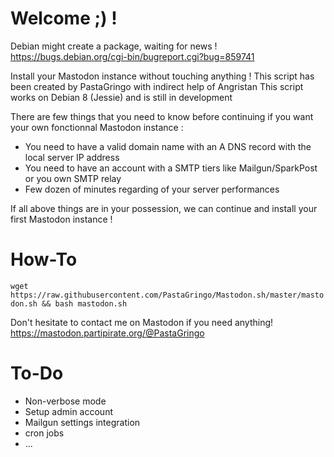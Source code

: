 # Welcome ;) !

Debian might create a package, waiting for news !
https://bugs.debian.org/cgi-bin/bugreport.cgi?bug=859741

Install your Mastodon instance without touching anything !
This script has been created by PastaGringo with indirect help of Angristan
This script works on Debian 8 (Jessie) and is still in development

There are few things that you need to know before continuing if you want your own fonctionnal Mastodon instance :
- You need to have a valid domain name with an A DNS record with the local server IP address
- You need to have an account with a SMTP tiers like Mailgun/SparkPost or you own SMTP relay
- Few dozen of minutes regarding of your server performances

If all above things are in your possession, we can continue and install your first Mastodon instance !
 
# How-To

`wget https://raw.githubusercontent.com/PastaGringo/Mastodon.sh/master/mastodon.sh && bash mastodon.sh`

Don't hesitate to contact me on Mastodon if you need anything! https://mastodon.partipirate.org/@PastaGringo

# To-Do

- Non-verbose mode
- Setup admin account 
- Mailgun settings integration
- cron jobs
- ...
